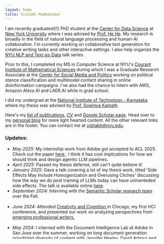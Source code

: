 ```yaml
---
layout: home
title: Vishakh Padmakumar
---
```

I am recently graduated(!!) PhD student at the [Center for Data Science](https://cds.nyu.edu/) at [New York University](https://www.nyu.edu/) where I was advised by [Prof. He He](https://hhexiy.github.io/). My research is broadly in the field of natural language processing and human-AI collaboration. I'm currently working on collaborative text generation for creative writing tasks and other interactive settings. I also help organize the [NYU NLP and Text-as-Data](https://cds.nyu.edu/text-data-speaker-series/) talk series. 

Prior to this, I completed my MS in Computer Science at NYU's [Courant Institute of Mathematical Sciences](https://cims.nyu.edu/) during which I was a Graduate Research Associate at the [Center for Social Media and Politics](https://csmapnyu.org/) working on political stance classification and multimodel content sharing in online disinformation campaigns. I've also had the chance to intern with AWS, Amazon Alexa AI and LAER.AI while in grad school.

I did my undergrad at the [National Institute of Technology - Karnataka](https://www.nitk.ac.in/) where my thesis was advised by [Prof. Sowmya Kamath](https://infotech.nitk.ac.in/faculty/sowmya-kamath-s).

Here's my [list of publications](https://vishakhpk.github.io/publications/), [CV](./assets/img/cv.pdf) and [Google Scholar page](https://scholar.google.com/citations?user=OeBKZ8AAAAAJ&hl=en&oi=ao). Head over to my [personal blog](https://paddyspen.wordpress.com/) for more light hearted content. All the other relevant links are in the footer. You can contact me at <vishakh@nyu.edu>. 

### Updates:

<ul style="height: 300px; overflow: auto">
    <li><i>May 2025: </i>My internship work from Adobe got accepted to ACL 2025. Check out the paper <a href="https://arxiv.org/abs/2505.21859"> here </a>. I think it has cool implications for how we should think and design agentic LLM pipelines.<br />
    <li><i>April 2025: </i>Passed my thesis defense, still can't quite believe it!<br />
    <li><i>January 2025: </i>Gave a talk covering a lot of my thesis work, titled 'Side Effects May Include Homogenization and Overusing Cliches' discussing how the way we do post training of LLMs today can have uninenteded side effects. The talk is available online <a href="https://www.youtube.com/watch?v=ACWxtLvSvaA">here</a>.<br />
    <li><i>September 2024: </i>Interning with the <a href="https://www.semanticscholar.org/research/research-team">Semantic Scholar research team</a> over the Fall.</li><br />
    <li><i>June 2024: </i> Attended <a href="https://cc.acm.org/2024/"> Creativity and Cognition </a> in Chicago, my first HCI conference, and presented our work on analyzing perspectives from <a href="https://dl.acm.org/doi/abs/10.1145/3635636.3656201">emerging professional writers.</a></li><br />
    <li><i>May 2024: </i> I interned with the Document Intelligence Lab at Adobe in San Jose over the summer, working on long document generation prioritizing diversity of content with <a href="https://research.adobe.com/person/jennifer-healey/">Jennifer Healey</a>, <a href="https://darbour.github.io/">David Arbour</a> and <a href="https://research.adobe.com/person/tong-sun/">Tong Sun</a>. </li><br />
    <li><i>May 2024: </i> I attended ICLR 2024 to present our <a href="https://arxiv.org/abs/2309.05196">work</a> on diversity in collaborative writing. On the way back, I also gave a talk about our work at Oxford in the UK! </li><br />
    <li><i>March 2024: </i> I gave virtual talks at <a href="https://milanlproc.github.io/coding_aperitivo/">Bocconi University</a> and the <a href="https://cis.unimelb.edu.au/research/artificial-intelligence/research/Natural-Language-Processing">University of Melbourne</a> </li><br />
    <li><i>December 2023: </i> I attended EMNLP 2023 and helped give a tutorial on Creative Natural Language Generation with <a href="https://tuhinjubcse.github.io/">Tuhin Chakrabarty</a>, <a href="https://vnpeng.net/">Violet Peng</a> and <a href="https://hhexiy.github.io/">He He</a>. See the slides <a href="https://emnlp2023-creative-nlg.github.io/">here</a>! </li><br />
    <li><i>July 2023: </i> I presented our <a href="https://arxiv.org/abs/2303.04562">work</a> on extrapolative generation with iterative refinement at ICML 2023. </li><br />
    <li><i>July 2023: </i> I was the co-chair for the ACL 2023 <a href="https://acl2023-srw.github.io/">Student Research Workshop</a> along with <a href="http://gvallejo.co/">Gisela Vallejo</a> and <a href="https://franxyao.github.io/">Yao Fu</a>. </li><br />
</ul>


